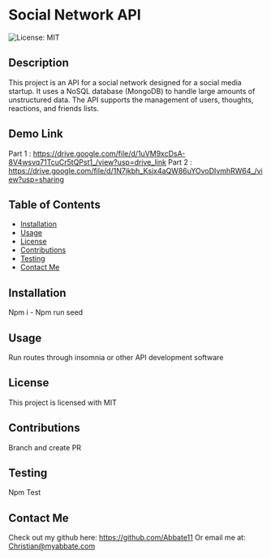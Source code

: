 # Social Network API
  
  ![License: MIT](https://img.shields.io/badge/License-MIT-yellow.svg)
  
  ## Description

  This project is an API for a social network designed for a social media startup. It uses a NoSQL database (MongoDB) to handle large amounts of unstructured data. The API supports the management of users, thoughts, reactions, and friends lists.

  ## Demo Link

  Part 1 : https://drive.google.com/file/d/1uVM9xcDsA-8V4wsvq71TcuCr5tQPst1_/view?usp=drive_link
  Part 2 : https://drive.google.com/file/d/1N7jkbh_Ksjx4aQW86uYOvoDIvmhRW64_/view?usp=sharing
  
  ## Table of Contents
  * [Installation](#installation)
  * [Usage](#usage)
  * [License](#license)
  * [Contributions](#contributions)
  * [Testing](#testing)
  * [Contact Me](#contact-me)
  

  ## Installation

  Npm i - Npm run seed 

  ## Usage

  Run routes through insomnia or other API development software

  
  ## License 
  This project is licensed with MIT

  ## Contributions

  Branch and create PR

  ## Testing

  Npm Test

  ## Contact Me

  Check out my github here: https://github.com/Abbate11 Or email me at: Christian@myabbate.com